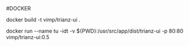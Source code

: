#DOCKER 

docker build -t vimp/trianz-ui .

docker run --name tu -idt -v ${PWD}:/usr/src/app/dist/trianz-ui -p 80:80 vimp/trianz-ui:0.5